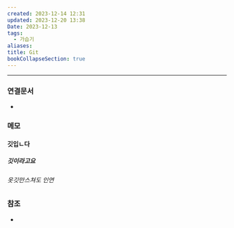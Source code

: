 ```yaml
---
created: 2023-12-14 12:31
updated: 2023-12-20 13:38
Date: 2023-12-13
tags:
  - 가습기
aliases:
title: Git
bookCollapseSection: true
---
```

---

### 연결문서
- 

### 메모
#### 깃입ㄴ다
##### 깃이라고요
###### 옷깃만스쳐도 인연

### 참조
- 